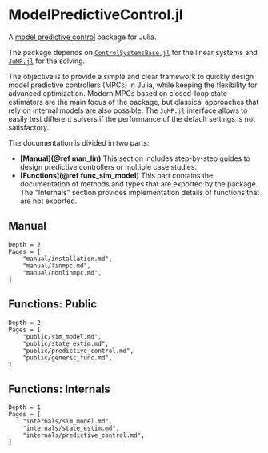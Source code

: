 # ModelPredictiveControl.jl

A [model predictive control](https://en.wikipedia.org/wiki/Model_predictive_control) package
for Julia.

The package depends on [`ControlSystemsBase.jl`](https://github.com/JuliaControl/ControlSystems.jl)
for the linear systems and [`JuMP.jl`](https://github.com/jump-dev/JuMP.jl) for the solving.

The objective is to provide a simple and clear framework to quickly design model predictive
controllers (MPCs) in Julia, while keeping the flexibility for advanced optimization. Modern
MPCs based on closed-loop state estimators are the main focus of the package, but classical
approaches that rely on internal models are also possible. The `JuMP.jl` interface allows
to easily test different solvers if the performance of the default settings is not
satisfactory.

The documentation is divided in two parts:

- **[Manual](@ref man_lin)** This section includes step-by-step guides to design
  predictive controllers or multiple case studies.
- **[Functions](@ref func_sim_model)** This part contains the documentation of
  methods and types that are exported by the package. The "Internals" section provides
  implementation details of functions that are not exported.

## Manual

```@contents
Depth = 2
Pages = [
    "manual/installation.md",
    "manual/linmpc.md",
    "manual/nonlinmpc.md",
]
```

## Functions: Public

```@contents
Depth = 2
Pages = [
    "public/sim_model.md",
    "public/state_estim.md",
    "public/predictive_control.md",
    "public/generic_func.md",
]
```

## Functions: Internals

```@contents
Depth = 1
Pages = [
    "internals/sim_model.md",
    "internals/state_estim.md",
    "internals/predictive_control.md",
]
```
